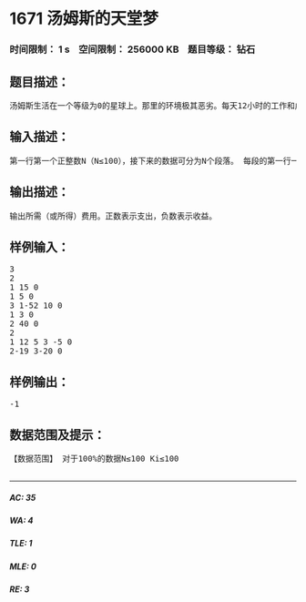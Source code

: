 # 1671 汤姆斯的天堂梦   
### 时间限制： 1 s&nbsp;&nbsp;&nbsp;&nbsp;空间限制： 256000 KB&nbsp;&nbsp;&nbsp;&nbsp;题目等级： 钻石  
## 题目描述：  

<pre>
汤姆斯生活在一个等级为0的星球上。那里的环境极其恶劣。每天12小时的工作和成堆的垃圾让人忍无可忍。他向往着等级为N的星球上天堂般的生活。 有一些航班将人从低等级的星球送上高一级的星球，有时需要向驾驶员支付一定金额的费用，有时却又可以得到一定的金钱。 汤姆斯预先知道了从0等级星球去N等级星球的所有的航线和所需支付（或者可以得到）的金钱，他想找一条价格最低（甚至获得金钱最多）的航线。
</pre>
  
  
## 输入描述：  

<pre>
第一行第一个正整数N（N≤100），接下来的数据可分为N个段落。 每段的第一行一个整数Ki（Ki≤100），表示等级为i的星球有Ki个。 接下来的Ki中第Tij行依次表示与等级为i，编号为j的星球相连的等级为i-1的星球的编号和此航线需要的费用（正数表示支出，负数表示收益，费用的绝对值不超过1000）。每行以0结束，每行的航线数≤100。
</pre>
  
  
## 输出描述：  

<pre>
输出所需（或所得）费用。正数表示支出，负数表示收益。
</pre>
  
  
## 样例输入：  

<pre>
3
2  
1 15 0  
1 5 0  
3 1-52 10 0  
1 3 0  
2 40 0  
2
1 12 5 3 -5 0  
2-19 3-20 0
</pre>
  
  
## 样例输出：  

<pre>
-1
</pre>
  
  
## 数据范围及提示：  

<pre>
【数据范围】 对于100%的数据N≤100 Ki≤100

</pre>
  
  
***  

##### AC: 35  
##### WA: 4  
##### TLE: 1  
##### MLE: 0  
##### RE: 3  
